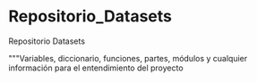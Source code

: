 # Repositorio_Datasets
Repositorio Datasets

"""Variables, diccionario, funciones, partes, módulos y cualquier información para el entendimiento del proyecto 
